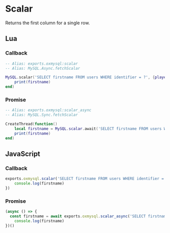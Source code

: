 # Scalar
Returns the first column for a single row.

## Lua

### Callback
```lua
-- Alias: exports.oxmysql:scalar
-- Alias: MySQL.Async.fetchScalar

MySQL.scalar('SELECT firstname FROM users WHERE identifier = ?', {playerIdentifier}, function(firstname)
    print(firstname)
end)
```

### Promise
```lua
-- Alias: exports.oxmysql:scalar_async
-- Alias: MySQL.Sync.fetchScalar

CreateThread(function()
    local firstname = MySQL.scalar.await('SELECT firstname FROM users WHERE identifier = ?', {playerIdentifier})
    print(firstname)
end)
```

## JavaScript

### Callback
```js
exports.oxmysql.scalar('SELECT firstname FROM users WHERE identifier = ?', [playerIdentifier], function(firstname) {
    console.log(firstname)
})
```

### Promise
```js
(async () => {
  const firstname = await exports.oxmysql.scalar_async('SELECT firstname FROM users WHERE identifier = ?', [playerIdentifier]) {
    console.log(firstname)
})()
```
